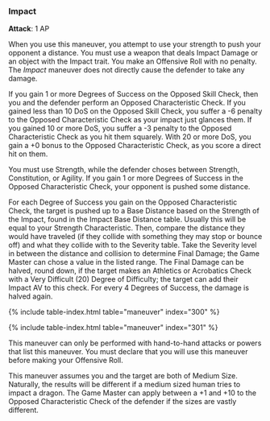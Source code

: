 ### Impact
**Attack**: 1 AP

When you use this maneuver, you attempt to use your strength to push your opponent a distance. You must use a weapon that deals Impact Damage or an object with the Impact trait. You make an Offensive Roll with no penalty. The _Impact_ maneuver does not directly cause the defender to take any damage.

If you gain 1 or more Degrees of Success on the Opposed Skill Check, then you and the defender perform an Opposed Characteristic Check. If you gained less than 10 DoS on the Opposed Skill Check, you suffer a -6 penalty to the Opposed Characteristic Check as your impact just glances them. If you gained 10 or more DoS, you suffer a -3 penalty to the Opposed Characteristic Check as you hit them squarely. With 20 or more DoS, you gain a +0 bonus to the Opposed Characteristic Check, as you score a direct hit on them.

You must use Strength, while the defender choses between Strength, Constitution, or Agility. If you gain 1 or more Degrees of Success in the Opposed Characteristic Check, your opponent is pushed some distance. 

For each Degree of Success you gain on the Opposed Characteristic Check, the target is pushed up to a Base Distance based on the Strength of the Impact, found in the Impact Base Distance table. Usually this will be equal to your Strength Characteristic. Then, compare the distance they would have traveled (if they collide with something they may stop or bounce off) and what they collide with to the Severity table. Take the Severity level in between the distance and collision to determine Final Damage; the Game Master can chose a value in the listed range. The Final Damage can be halved, round down, if the target makes an Athletics or Acrobatics Check with a Very Difficult (20) Degree of Difficulty; the target can add their Impact AV to this check. For every 4 Degrees of Success, the damage is halved again.

{% include table-index.html table="maneuver" index="300" %}

{% include table-index.html table="maneuver" index="301" %}

This maneuver can only be performed with hand-to-hand attacks or powers that list this maneuver. You must declare that you will use this maneuver before making your Offensive Roll.

This maneuver assumes you and the target are both of Medium Size. Naturally, the results will be different if a medium sized human tries to impact a dragon. The Game Master can apply between a +1 and +10 to the Opposed Characteristic Check of the defender if the sizes are vastly different.